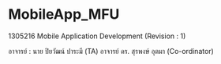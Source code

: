 # MobileApp_MFU
1305216 Mobile Application Development (Revision : 1)

อาจารย์ : นาย ปิยวัฒน์ ปาระมี (TA) อาจารย์ ดร. สุรพงษ์ อุตมา (Co-ordinator)

